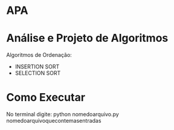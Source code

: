 # APA
# Análise e Projeto de Algoritmos
Algoritmos de Ordenação: 
 - INSERTION SORT
 - SELECTION SORT
                        
# Como Executar
No terminal digite: python nomedoarquivo.py nomedoarquivoquecontemasentradas
